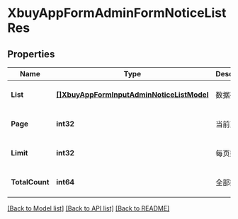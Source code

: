 # XbuyAppFormAdminFormNoticeListRes

## Properties
Name | Type | Description | Notes
------------ | ------------- | ------------- | -------------
**List** | [**[]XbuyAppFormInputAdminNoticeListModel**](xbuy.app.form.input.AdminNoticeListModel.md) | 数据列表 | [optional] [default to null]
**Page** | **int32** | 当前页码 | [optional] [default to 1]
**Limit** | **int32** | 每页数量 | [optional] [default to 10]
**TotalCount** | **int64** | 全部数据量 | [optional] [default to null]

[[Back to Model list]](../README.md#documentation-for-models) [[Back to API list]](../README.md#documentation-for-api-endpoints) [[Back to README]](../README.md)

